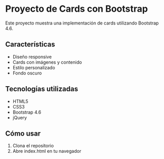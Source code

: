 # Proyecto de Cards con Bootstrap

Este proyecto muestra una implementación de cards utilizando Bootstrap 4.6.

## Características
- Diseño responsive
- Cards con imágenes y contenido
- Estilo personalizado
- Fondo oscuro

## Tecnologías utilizadas
- HTML5
- CSS3
- Bootstrap 4.6
- jQuery

## Cómo usar
1. Clona el repositorio
2. Abre index.html en tu navegador 